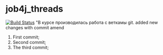 # job4j_threads
[![Build Status](https://travis-ci.com/fortncom/job4j_threads.svg?branch=master)](https://travis-ci.com/fortncom/job4j_threads)
"В курсе производилась работа с веткамы git.
added new changes with commit amend
1. First commit;
2. Second commit;
3. The third commit;